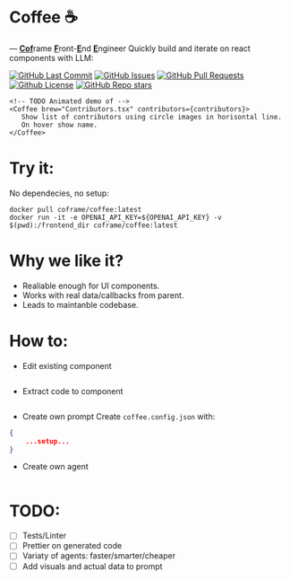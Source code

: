 # Coffee ☕

— <ins>**Cof**</ins>rame <ins>**F**</ins>ront-<ins>**E**</ins>nd <ins>**E**</ins>ngineer
Quickly build and iterate on react components with LLM:

<p>
<a href="https://github.com/coframe/coffee/commits"><img alt="GitHub Last Commit" src="https://img.shields.io/github/last-commit/coframe/coffee" /></a>
<a href="https://github.com/coframe/coffee/issues"><img alt="GitHub Issues" src="https://img.shields.io/github/issues/coframe/coffee" /></a>
<a href="https://github.com/coframe/coffee/pulls"><img alt="GitHub Pull Requests" src="https://img.shields.io/github/issues-pr/coframe/coffee" /></a>
<a href="https://github.com/coframe/coffee/blob/main/LICENSE"><img alt="Github License" src="https://img.shields.io/badge/License-MIT-green.svg" /></a>
<a href="https://github.com/coframe/coffee"><img alt="GitHub Repo stars" src="https://img.shields.io/github/stars/coframe/coffee?style=social" /></a>
</p>


```
<!-- TODO Animated demo of -->
<Coffee brew="Contributors.tsx" contributors={contributors}>
   Show list of contributors using circle images in horisontal line.
   On hover show name.
</Coffee>
```

# Try it:
No dependecies, no setup:
```
docker pull coframe/coffee:latest
docker run -it -e OPENAI_API_KEY=${OPENAI_API_KEY} -v $(pwd):/frontend_dir coframe/coffee:latest
```

# Why we like it?
- Realiable enough for UI components.
- Works with real data/callbacks from parent.
- Leads to maintanble codebase.

# How to:
* Edit existing component
```
```
* Extract code to component
```
```
* Create own prompt
Create `coffee.config.json` with:
```json
{
    ...setup...
}
```
* Create own agent
```
```


# TODO:

- [ ] Tests/Linter
- [ ] Prettier on generated code
- [ ] Variaty of agents: faster/smarter/cheaper
- [ ] Add visuals and actual data to prompt
